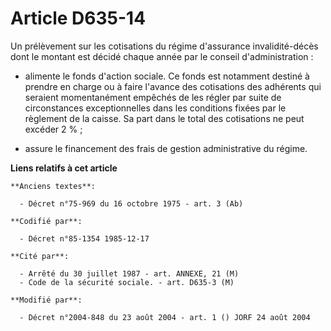 # Article D635-14

Un prélèvement sur les cotisations du régime d'assurance invalidité-décès dont le montant est décidé chaque année par le
conseil d'administration :

- alimente le fonds d'action sociale. Ce fonds est notamment destiné à prendre en charge ou à faire l'avance des cotisations
des adhérents qui seraient momentanément empêchés de les régler par suite de circonstances exceptionnelles dans les
conditions fixées par le règlement de la caisse. Sa part dans le total des cotisations ne peut excéder 2 % ;

- assure le financement des frais de gestion administrative du régime.

**Liens relatifs à cet article**

	**Anciens textes**:

	  - Décret n°75-969 du 16 octobre 1975 - art. 3 (Ab)

	**Codifié par**:

	  - Décret n°85-1354 1985-12-17

	**Cité par**:

	  - Arrêté du 30 juillet 1987 - art. ANNEXE, 21 (M)
	  - Code de la sécurité sociale. - art. D635-3 (M)

	**Modifié par**:

	  - Décret n°2004-848 du 23 août 2004 - art. 1 () JORF 24 août 2004
